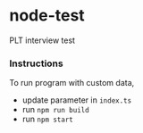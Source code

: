 # node-test
PLT interview test

### Instructions
To run program with custom data, 
 - update parameter in `index.ts`
 - run `npm run build`
 - run `npm start`
